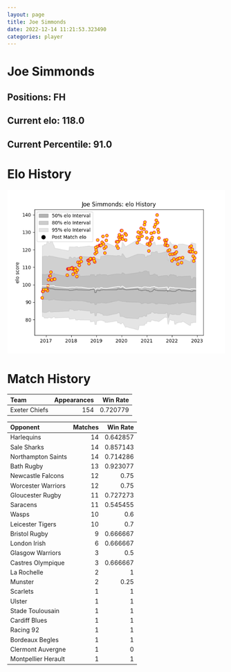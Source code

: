 ```yaml
---  
layout: page  
title: Joe Simmonds  
date: 2022-12-14 11:21:53.323490  
categories: player  
---
```

# Joe Simmonds

## Positions: FH

## Current elo: 118.0

## Current Percentile: 91.0

# Elo History


![elo history](history_JoeSimmonds.png)
# Match History


| Team          |   Appearances |   Win Rate |
|:--------------|--------------:|-----------:|
| Exeter Chiefs |           154 |   0.720779 |

| Opponent            |   Matches |   Win Rate |
|:--------------------|----------:|-----------:|
| Harlequins          |        14 |   0.642857 |
| Sale Sharks         |        14 |   0.857143 |
| Northampton Saints  |        14 |   0.714286 |
| Bath Rugby          |        13 |   0.923077 |
| Newcastle Falcons   |        12 |   0.75     |
| Worcester Warriors  |        12 |   0.75     |
| Gloucester Rugby    |        11 |   0.727273 |
| Saracens            |        11 |   0.545455 |
| Wasps               |        10 |   0.6      |
| Leicester Tigers    |        10 |   0.7      |
| Bristol Rugby       |         9 |   0.666667 |
| London Irish        |         6 |   0.666667 |
| Glasgow Warriors    |         3 |   0.5      |
| Castres Olympique   |         3 |   0.666667 |
| La Rochelle         |         2 |   1        |
| Munster             |         2 |   0.25     |
| Scarlets            |         1 |   1        |
| Ulster              |         1 |   1        |
| Stade Toulousain    |         1 |   1        |
| Cardiff Blues       |         1 |   1        |
| Racing 92           |         1 |   1        |
| Bordeaux Begles     |         1 |   1        |
| Clermont Auvergne   |         1 |   0        |
| Montpellier Herault |         1 |   1        |